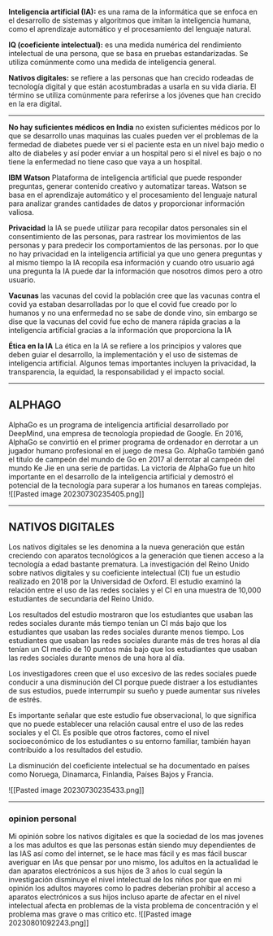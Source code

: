 
**Inteligencia artificial (IA):** es una rama de la informática que se enfoca en el desarrollo de sistemas y algoritmos que imitan la inteligencia humana, como el aprendizaje automático y el procesamiento del lenguaje natural.

**IQ (coeficiente intelectual):** es una medida numérica del rendimiento intelectual de una persona, que se basa en pruebas estandarizadas. Se utiliza comúnmente como una medida de inteligencia general.

**Nativos digitales:** se refiere a las personas que han crecido rodeadas de tecnología digital y que están acostumbradas a usarla en su vida diaria. El término se utiliza comúnmente para referirse a los jóvenes que han crecido en la era digital.


-------------------------------------------------------------------------------------------------------------

**No hay suficientes médicos en India**
no existen suficientes médicos por lo que se desarrollo unas maquinas las cuales pueden ver el problemas de la fermedad de diabetes puede ver si el paciente esta en un nivel bajo medio o alto de diabeles y  así poder enviar a un hospital pero si el nivel es bajo o no tiene la enfermedad no tiene caso que vaya a un hospital.

**IBM Watson** 
Plataforma de inteligencia artificial que puede responder preguntas, generar contenido creativo y automatizar tareas. Watson se basa en el aprendizaje automático y el procesamiento del lenguaje natural para analizar grandes cantidades de datos y proporcionar información valiosa.

**Privacidad** 
la IA se puede utilizar para recopilar datos personales sin el consentimiento de las personas, para rastrear los movimientos de las personas y para predecir los comportamientos de las personas. por lo que no hay privacidad en la inteligencia artificial ya que uno genera preguntas y al mismo tiempo la IA recopila esa información y cuando otro usuario agá una pregunta la IA puede dar la información que nosotros dimos pero a otro usuario.

**Vacunas**
las vacunas del covid la población cree que las vacunas contra el covid ya estaban desarrolladas por lo que el covid fue creado por lo humanos y no una enfermedad no se sabe de donde vino, sin embargo se dise que la vacunas del covid fue echo de manera rápida gracias a la inteligencia artificial gracias a la información que proporciona la IA

**Ética en la IA**
La ética en la IA se refiere a los principios y valores que deben guiar el desarrollo, la implementación y el uso de sistemas de inteligencia artificial. Algunos temas importantes incluyen la privacidad, la transparencia, la equidad, la responsabilidad y el impacto social.

-------------------------------------------------------------------------------
<h2>ALPHAGO</h2>
AlphaGo es un programa de inteligencia artificial desarrollado por DeepMind, una empresa de tecnología propiedad de Google. En 2016, AlphaGo se convirtió en el primer programa de ordenador en derrotar a un jugador humano profesional en el juego de mesa Go. AlphaGo también ganó el título de campeón del mundo de Go en 2017 al derrotar al campeón del mundo Ke Jie en una serie de partidas. La victoria de AlphaGo fue un hito importante en el desarrollo de la inteligencia artificial y demostró el potencial de la tecnología para superar a los humanos en tareas complejas.
![[Pasted image 20230730235405.png]]

-------------------------------------------------------------------------------

<h2>NATIVOS DIGITALES</H2>
<p>Los nativos digitales se les denomina a la nueva generación que están creciendo con aparatos tecnológicos a la generación que tienen acceso a la tecnología a edad bastante prematura.
La investigación del Reino Unido sobre nativos digitales y su coeficiente intelectual (CI) fue un estudio realizado en 2018 por la Universidad de Oxford. El estudio examinó la relación entre el uso de las redes sociales y el CI en una muestra de 10,000 estudiantes de secundaria del Reino Unido.

Los resultados del estudio mostraron que los estudiantes que usaban las redes sociales durante más tiempo tenían un CI más bajo que los estudiantes que usaban las redes sociales durante menos tiempo. Los estudiantes que usaban las redes sociales durante más de tres horas al día tenían un CI medio de 10 puntos más bajo que los estudiantes que usaban las redes sociales durante menos de una hora al día.

Los investigadores creen que el uso excesivo de las redes sociales puede conducir a una disminución del CI porque puede distraer a los estudiantes de sus estudios, puede interrumpir su sueño y puede aumentar sus niveles de estrés.

Es importante señalar que este estudio fue observacional, lo que significa que no puede establecer una relación causal entre el uso de las redes sociales y el CI. Es posible que otros factores, como el nivel socioeconómico de los estudiantes o su entorno familiar, también hayan contribuido a los resultados del estudio.

La disminución del coeficiente intelectual se ha documentado en países como Noruega, Dinamarca, Finlandia, Países Bajos y Francia.</p>
![[Pasted image 20230730235433.png]]

-------------------------------------------------------------------------------
<h3>opinion personal</h3>
Mi opinión sobre los nativos digitales es que la sociedad de los mas jovenes a los mas adultos es que las personas están siendo muy dependientes de las IAS así como del internet, se le hace mas fácil y es mas fácil buscar averiguar en IAs que pensar por uno mismo, los adultos en la actualidad le dan aparatos electrónicos a sus hijos de 3 años lo cual según la investigación disminuye el nivel intelectual de los niños por que en mi opinión los adultos mayores como lo padres deberían prohibir al acceso a aparatos electrónicos a sus hijos incluso aparte de afectar en el nivel intelectual afecta en problemas de la vista problema de concentración y el problema mas grave o mas critico etc.
![[Pasted image 20230801092243.png]]